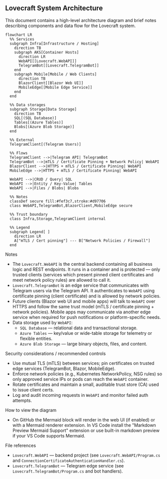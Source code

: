 ## Lovecraft System Architecture

This document contains a high-level architecture diagram and brief notes describing components and data flow for the Lovecraft system.

```mermaid
flowchart LR
  %% Services
  subgraph Infra[Infrastructure / Hosting]
    direction TB
    subgraph AKS[Container Hosts]
      direction LR
      WebAPI[[Lovecraft.WebAPI]]
      TelegramBot[[Lovecraft.TelegramBot]]
    end
    subgraph Mobile[Mobile / Web Clients]
      direction TB
      BlazorClient[[Blazor Web UI]]
      MobileEdge[[Mobile Edge Service]]
    end
  end

  %% Data storages
  subgraph Storage[Data Storage]
    direction TB
    SQL[(SQL Database)]
    Tables[(Azure Tables)]
    Blobs[(Azure Blob Storage)]
  end

  %% External
  TelegramClient[(Telegram Users)]

  %% Flows
  TelegramClient -->|Telegram API| TelegramBot
  TelegramBot -->|mTLS / Certificate Pinning + Network Policy| WebAPI
  BlazorClient -->|HTTPS + mTLS / Certificate Pinning| WebAPI
  MobileEdge -->|HTTPS + mTLS / Certificate Pinning| WebAPI

  WebAPI -->|CRUD / Query| SQL
  WebAPI -->|Entity / Key-Value| Tables
  WebAPI -->|Files / Blobs| Blobs

  %% Notes
  classDef secure fill:#fef3c7,stroke:#d97706
  class WebAPI,TelegramBot,BlazorClient,MobileEdge secure

  %% Trust boundary
  class Infra,Storage,TelegramClient internal

  %% Legend
  subgraph Legend[ ]
    direction LR
    A["mTLS / Cert pinning"] --- B["Network Policies / Firewall"]
  end

```

Notes
- The `Lovecraft.WebAPI` is the central backend containing all business logic and REST endpoints. It runs in a container and is protected — only trusted clients (services which present pinned client certificates and meet network policy rules) are allowed to call it.
- `Lovecraft.TelegramBot` is an edge service that communicates with Telegram users via the Telegram API. It authenticates to `WebAPI` using certificate pinning (client certificate) and is allowed by network policies.
- Future clients (Blazor web UI and mobile apps) will talk to `WebAPI` over HTTPS and follow the same trust model (mTLS / certificate pinning + network policies). Mobile apps may communicate via another edge service when required for push notifications or platform-specific needs.
- Data storage used by `WebAPI`:
  - `SQL Database` — relational data and transactional storage.
  - `Azure Tables` — key/value or wide-table storage for telemetry or flexible entities.
  - `Azure Blob Storage` — large binary objects, files, and content.

Security considerations / recommended controls
- Use mutual TLS (mTLS) between services; pin certificates on trusted edge services (TelegramBot, Blazor, MobileEdge).
- Enforce network policies (e.g., Kubernetes NetworkPolicy, NSG rules) so only approved service IPs or pods can reach the `WebAPI` container.
- Rotate certificates and maintain a small, auditable trust store (CA) used to issue client certs.
- Log and audit incoming requests in `WebAPI` and monitor failed auth attempts.

How to view the diagram
- On GitHub the Mermaid block will render in the web UI (if enabled) or with a Mermaid renderer extension. In VS Code install the "Markdown Preview Mermaid Support" extension or use built-in markdown preview if your VS Code supports Mermaid.

File references
- `Lovecraft.WebAPI` — backend project (see `Lovecraft.WebAPI/Program.cs` and `ConnectionCertificateAuthenticationHandler.cs`).
- `Lovecraft.TelegramBot` — Telegram edge service (see `Lovecraft.TelegramBot/Program.cs` and bot handlers).
